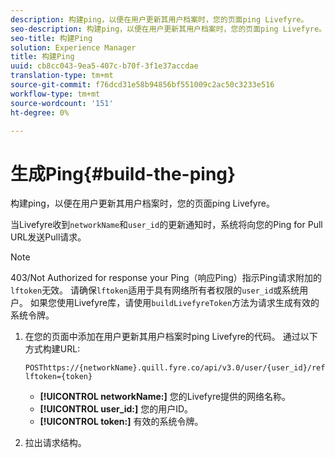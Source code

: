 ```yaml
---
description: 构建ping，以便在用户更新其用户档案时，您的页面ping Livefyre。
seo-description: 构建ping，以便在用户更新其用户档案时，您的页面ping Livefyre。
seo-title: 构建Ping
solution: Experience Manager
title: 构建Ping
uuid: cb8cc043-9ea5-407c-b70f-3f1e37accdae
translation-type: tm+mt
source-git-commit: f76dcd31e58b94856bf551009c2ac50c3233e516
workflow-type: tm+mt
source-wordcount: '151'
ht-degree: 0%

---
```



# 生成Ping{#build-the-ping}

构建ping，以便在用户更新其用户档案时，您的页面ping Livefyre。

当Livefyre收到`networkName`和`user_id`的更新通知时，系统将向您的Ping for Pull URL发送Pull请求。

>[!NOTE]
>
>403/Not Authorized for response your Ping（响应Ping）指示Ping请求附加的`lftoken`无效。 请确保`lftoken`适用于具有网络所有者权限的`user_id`或系统用户。 如果您使用Livefyre库，请使用`buildLivefyreToken`方法为请求生成有效的系统令牌。

1. 在您的页面中添加在用户更新其用户档案时ping Livefyre的代码。 通过以下方式构建URL:

   ```
   POSThttps://{networkName}.quill.fyre.co/api/v3.0/user/{user_id}/refresh?lftoken={token}
   ```

   * **[!UICONTROL networkName:]** 您的Livefyre提供的网络名称。
   * **[!UICONTROL user_id:]** 您的用户ID。
   * **[!UICONTROL token:]** 有效的系统令牌。

1. 拉出请求结构。
